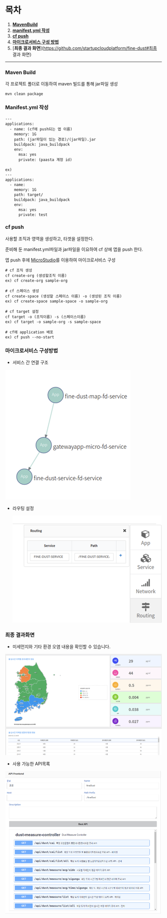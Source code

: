 # 목차

1.  [**MavenBuild**](https://github.com/startupcloudplatform/fine-dust#maven-build)
2.  [**manifest.yml 작성**](https://github.com/startupcloudplatform/fine-dust#manifestyml-작성)
3. [**cf push**](https://github.com/startupcloudplatform/fine-dust#cf-push)
4. [**마이크로서비스 구성 방법**](https://github.com/startupcloudplatform/fine-dust#마이크로서비스-구성방법)
5. [**최종 결과 화면**](https://github.com/startupcloudplatform/fine-dust#최종 결과 화면)



------

### Maven Build

각 프로젝트 폴더로 이동하여 maven 빌드를 통해 jar파일 생성

```
mvn clean package
```



### Manifest.yml 작성

```
---
applications:
  - name: (cf에 push되는 앱 이름)
    memory: 1G
    path: (jar파일이 있는 경로)/(jar파일).jar
    buildpack: java_buildpack
    env:
      msa: yes
      private: (paasta 계정 id)
      
ex)   
---
applications:
  - name: 
    memory: 1G
    path: target/
    buildpack: java_buildpack
    env:
      msa: yes
      private: test
```





### cf push

사용할 조직과 영역을 생성하고, 타겟을 설정한다.

 준비해 둔 manifest.yml파일과 jar파일을 이요하여 cf 상에 앱을 push 한다.

 앱 push 후에 [MicroStudio](http://203.245.1.101:8080/login)를 이용하여 마이크로서비스 구성

```
# cf 조직 생성
cf create-org (생성할조직 이름)
ex) cf create-org sample-org

# cf 스페이스 생성
cf create-space (생성할 스페이스 이름) -o (생성된 조직 이름)
ex) cf create-space sample-space -o sample-org

# cf target 설정
cf target -o (조직이름) -s (스페이스이름)
ex) cf target -o sample-org -s sample-space

# cf에 application 배포
ex) cf push --no-start
```





### 마이크로서비스 구성방법

- 서비스 간 연결 구조

![](./image/fine-dust-connect.png)

- 라우팅 설정

  ![](./image/route-fine-dust.png)





### 최종 결과화면

- 미세먼지와 기타 환경 오염 내용을 확인할 수 있습니다.

![](./image/finedust-result.png)



- 사용 가능한 API목록

![](./image/fine-dust-api.png)

